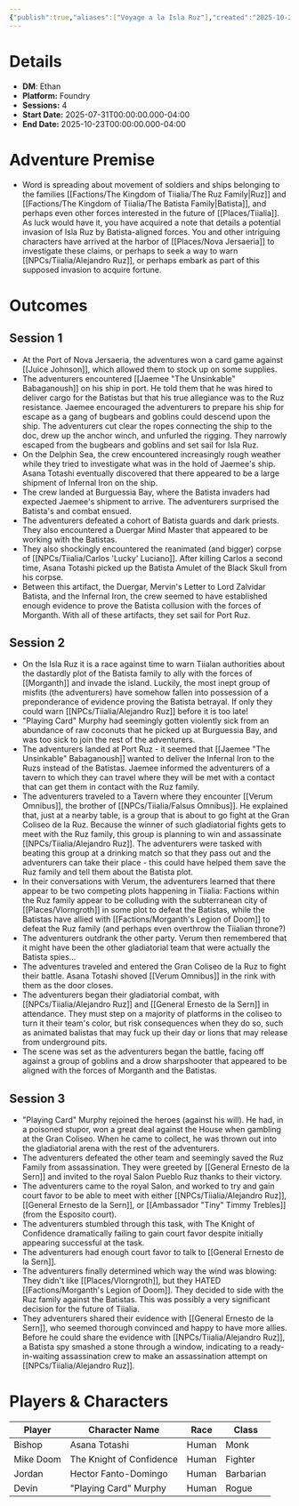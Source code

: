 ```yaml
---
{"publish":true,"aliases":["Voyage a la Isla Ruz"],"created":"2025-10-22T08:02:27.000-04:00","modified":"2025-10-22T08:32:34.396-04:00","published":"2025-10-22T08:32:34.396-04:00","cssclasses":"","DM":"Ethan","Players":["Bishop","Mike Doom","Jordan","Devin"],"Platform":"Foundry","Sessions":4,"Start Date":"2025-07-31","End Date":"2025-10-23","Author":"Ethan Smith"}
---
```


# Details
- **DM**: Ethan
- **Platform:** Foundry
- **Sessions:** 4
- **Start Date:** 2025-07-31T00:00:00.000-04:00
- **End Date:** 2025-10-23T00:00:00.000-04:00

# Adventure Premise
- Word is spreading about movement of soldiers and ships belonging to the families [[Factions/The Kingdom of Tiialia/The Ruz Family\|Ruz]] and [[Factions/The Kingdom of Tiialia/The Batista Family\|Batista]], and perhaps even other forces interested in the future of [[Places/Tiialia]]. As luck would have it, you have acquired a note that details a potential invasion of Isla Ruz by Batista-aligned forces. You and other intriguing characters have arrived at the harbor of [[Places/Nova Jersaeria]] to investigate these claims, or perhaps to seek a way to warn [[NPCs/Tiialia/Alejandro Ruz]], or perhaps embark as part of this supposed invasion to acquire fortune.

# Outcomes

## Session 1
* At the Port of Nova Jersaeria, the adventures won a card game against [[Juice Johnson]], which allowed them to stock up on some supplies.
* The adventurers encountered [[Jaemee "The Unsinkable" Babaganoush]] on his ship in port. He told them that he was hired to deliver cargo for the Batistas but that his true allegiance was to the Ruz resistance. Jaemee encouraged the adventurers to prepare his ship for escape as a gang of bugbears and goblins could descend upon the ship. The adventurers cut clear the ropes connecting the ship to the doc, drew up the anchor winch, and unfurled the rigging. They narrowly escaped from the bugbears and goblins and set sail for Isla Ruz.
* On the Delphin Sea, the crew encountered increasingly rough weather while they tried to investigate what was in the hold of Jaemee's ship. Asana Totashi eventually discovered that there appeared to be a large shipment of Infernal Iron on the ship.
* The crew landed at Burguessia Bay, where the Batista invaders had expected Jaemee's shipment to arrive. The adventurers surprised the Batista's and combat ensued.
* The adventurers defeated a cohort of Batista guards and dark priests. They also encountered a Duergar Mind Master that appeared to be working with the Batistas.
* They also shockingly encountered the reanimated (and bigger) corpse of [[NPCs/Tiialia/Carlos 'Lucky' Luciano]]. After killing Carlos a second time, Asana Totashi picked up the Batista Amulet of the Black Skull from his corpse.
* Between this artifact, the Duergar, Mervin's Letter to Lord Zalvidar Batista, and the Infernal Iron, the crew seemed to have established enough evidence to prove the Batista collusion with the forces of Morganth. With all of these artifacts, they set sail for Port Ruz.

## Session 2
* On the Isla Ruz it is a race against time to warn Tiialan authorities about the dastardly plot of the Batista family to ally with the forces of [[Morganth]] and invade the island. Luckily, the most inept group of misfits (the adventurers) have somehow fallen into possession of a preponderance of evidence proving the Batista betrayal. If only they could warn [[NPCs/Tiialia/Alejandro Ruz]] before it is too late!
* "Playing Card" Murphy had seemingly gotten violently sick from an abundance of raw coconuts that he picked up at Burguessia Bay, and was too sick to join the rest of the adventurers.
* The adventurers landed at Port Ruz - it seemed that [[Jaemee "The Unsinkable" Babaganoush]] wanted to deliver the Infernal Iron to the Ruzs instead of the Batistas. Jaemee informed the adventurers of a tavern to which they can travel where they will be met with a contact that can get them in contact with the Ruz family.
* The adventurers traveled to a Tavern where they encounter [[Verum Omnibus]], the brother of [[NPCs/Tiialia/Falsus Omnibus]]. He explained that, just at a nearby table, is a group that is about to go fight at the Gran Coliseo de la Ruz. Because the winner of such gladiatorial fights gets to meet with the Ruz family, this group is planning to win and assassinate [[NPCs/Tiialia/Alejandro Ruz]]. The adventurers were tasked with beating this group at a drinking match so that they pass out and the adventurers can take their place - this could have helped them save the Ruz family and tell them about the Batista plot.
* In their conversations with Verum, the adventurers learned that there appear to be two competing plots happening in Tiialia: Factions within the Ruz family appear to be colluding with the subterranean city of [[Places/Vlorngroth]] in some plot to defeat the Batistas, while the Batistas have allied with [[Factions/Morganth's Legion of Doom]] to defeat the Ruz family (and perhaps even overthrow the Tiialian throne?)
* The adventurers outdrank the other party. Verum then remembered that it might have been the other gladiatorial team that were actually the Batista spies...
* The adventures traveled and entered the Gran Coliseo de la Ruz to fight their battle. Asana Totashi shoved [[Verum Omnibus]] in the rink with them as the door closes.
* The adventurers began their gladiatorial combat, with [[NPCs/Tiialia/Alejandro Ruz]] and [[General Ernesto de la Sern]] in attendance. They must step on a majority of platforms in the coliseo to turn it their team's color, but risk consequences when they do so, such as animated balistas that may fuck up their day or lions that may release from underground pits.
* The scene was set as the adventurers began the battle, facing off against a group of goblins and a drow sharpshooter that appeared to be aligned with the forces of Morganth and the Batistas.

## Session 3
* "Playing Card" Murphy rejoined the heroes (against his will). He had, in a poisoned stupor, won a great deal against the House when gambling at the Gran Coliseo. When he came to collect, he was thrown out into the gladiatorial arena with the rest of the adventurers.
* The adventurers defeated the other team and seemingly saved the Ruz Family from assassination. They were greeted by [[General Ernesto de la Sern]] and invited to the royal Salon Pueblo Ruz thanks to their victory.
* The adventurers came to the royal Salon, and worked to try and gain court favor to be able to meet with either [[NPCs/Tiialia/Alejandro Ruz]], [[General Ernesto de la Sern]], or [[Ambassador "Tiny" Timmy Trebles]] (from the Esposito court). 
* The adventurers stumbled through this task, with The Knight of Confidence dramatically failing to gain court favor despite initially appearing successful at the task.
* The adventurers had enough court favor to talk to [[General Ernesto de la Sern]]. 
* The adventurers finally determined which way the wind was blowing: They didn't like [[Places/Vlorngroth]], but they HATED [[Factions/Morganth's Legion of Doom]]. They decided to side with the Ruz family against the Batistas. This was possibly a very significant decision for the future of Tiialia.
* They adventurers shared their evidence with [[General Ernesto de la Sern]], who seemed thorough convinced and happy to have more allies. Before he could share the evidence with [[NPCs/Tiialia/Alejandro Ruz]], a Batista spy smashed a stone through a window, indicating to a ready-in-waiting assassination crew to make an assassination attempt on [[NPCs/Tiialia/Alejandro Ruz]].

# Players & Characters
| Player              | Character Name           | Race  | Class     |
| ------------------- | ------------------------ | ----- | --------- |
| Bishop | Asana Totashi            | Human | Monk      |
| Mike Doom | The Knight of Confidence | Human | Fighter   |
| Jordan | Hector Fanto-Domingo     | Human | Barbarian |
| Devin | "Playing Card" Murphy    | Human | Rogue     |


